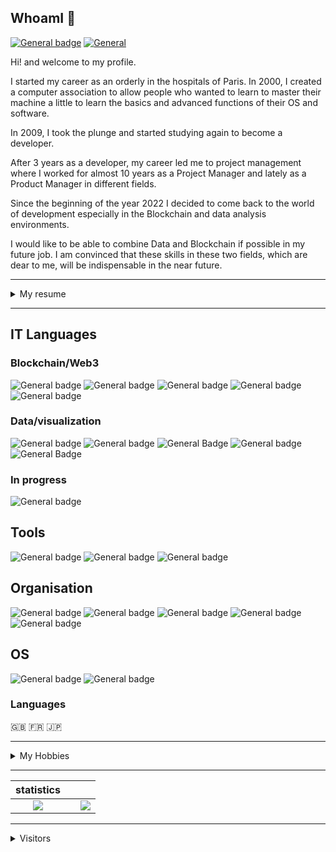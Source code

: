 ## WhoamI 💾

[![General badge](https://img.shields.io/badge/LinkedIn-0077B5?style=for-the-badge&logo=linkedin&logoColor=white)](https://www.linkedin.com/in/guillaume-hornig/) [![General](https://img.shields.io/badge/ProtonMail-8B89CC.svg?style=for-the-badge&logo=ProtonMail&logoColor=white)](mailto:ghornig@protonmail.ch)

Hi! and welcome to my profile.

I started my career as an orderly in the hospitals of Paris. In 2000, I created a computer association to allow people who wanted to learn to master their machine a little to learn the basics and advanced functions of their OS and software.

In 2009, I took the plunge and started studying again to become a developer.

After 3 years as a developer, my career led me to project management where I worked for almost 10 years as a Project Manager and lately as a Product Manager in different fields.

Since the beginning of the year 2022 I decided to come back to the world of development especially in the Blockchain and data analysis environments.

I would like to be able to combine Data and Blockchain if possible in my future job. I am convinced that these skills in these two fields, which are dear to me, will be indispensable in the near future.

---

<details> 
    <summary>
        My resume
    </summary>

## PROFESSIONAL EXPERIENCES

### 2022 - Today | Blockchain Developer | Open to work

Development of smart contract in solidity.

### 2021 - 2022 | Product Manager | Keolis Group

Work on the development and deployment of the Digital ecosystem for transport management at the request of the Keolis group and his french subsidiaries.

### 2018 - 2021 | Product Owner Big Data | Cyllene Group

Creation and implementation of Single Customer Repositories (RCU) in different fields (ransport, retail, health, mass distribution).

### 2017 - 2018 | IT Manager | NBB-Lease

Managment of all the Information System (Database, Management method, Automatisation, etc...).

### 2016 - 2017 | Planon Consultant | Planon France

Integration of the Planon software package.

### 2014 - 2016 | HRIS Project Manager | BPCE Group

Creation of a unique identifier for the 130,000 Group employees.

### 2014 | Database developer | BPCE SA

Creation of a DMS for the HR department to centralize and automate documents related to human resources (employer certificate, sick leave, work attestation, etc.).

## FORMATION

## Certification

### 2023 - Data Scientist - La Manu - Versailles (In progress)

Formation in Data analyse and visualisation.

### 2022 - Information Technology Skills Certificate - Paris

Define and implement an innovation project within an organisation - Paris

### 2021 - Certified Trainer PCM - Khaler Communication inc. - Paris

Teaching of the Process Communication model.

### 2018 - AXELOS Global Best Practice Certification ITIL V4 ® - Paris

ID GR750368983GH

### 2018 - AXELOS Global Best Practice Certification Prince2 ® - Paris

ID GR633096194GH

---

## Degree

### 2022 - Blockchain Developer - Alyra - Paris

Development of smart contract and Dapp in Web3.

### 2016 - Master Management & Advise on Information System - ESGI Paris - Paris

Information Technology Management and Strategy.

### 2014 - Bachelor Analyze and Conception in Information and decision Systems - CNAM Paris - Paris

Database conception with web development.

### 2012 - DUT Information Technology - University Descartes Paris - Paris

Information Technology Management (development).

### 1999 - Caregiver - IFSI CHU Meaux - Meaux

Personal Care Delivery Courses.

 </details>

---

## IT Languages

### Blockchain/Web3

![General badge](https://img.shields.io/badge/Solidity-363636.svg?style=for-the-badge&logo=Solidity&logoColor=white) ![General badge](https://img.shields.io/badge/JavaScript-F7DF1E.svg?style=for-the-badge&logo=JavaScript&logoColor=black) ![General badge](https://img.shields.io/badge/React-61DAFB.svg?style=for-the-badge&logo=React&logoColor=black) ![General badge](https://img.shields.io/badge/HTML5-E34F26.svg?style=for-the-badge&logo=HTML5&logoColor=white) ![General badge](https://img.shields.io/badge/CSS3-1572B6.svg?style=for-the-badge&logo=CSS3&logoColor=white)

### Data/visualization

![General badge](https://img.shields.io/badge/Python-3776AB.svg?style=for-the-badge&logo=Python&logoColor=white) ![General badge](https://img.shields.io/badge/Anaconda-44A833.svg?style=for-the-badge&logo=Anaconda&logoColor=white) ![General Badge](https://img.shields.io/badge/Jupyter-F37626.svg?style=for-the-badge&logo=Jupyter&logoColor=white) ![General badge](https://img.shields.io/badge/JSON-000000.svg?style=for-the-badge&logo=JSON&logoColor=white) ![General Badge](https://img.shields.io/badge/Tableau-E97627.svg?style=for-the-badge&logo=Tableau&logoColor=white)

### In progress

![General badge](https://img.shields.io/badge/Rust-000000.svg?style=for-the-badge&logo=Rust&logoColor=white)

## Tools

![General badge](https://img.shields.io/badge/Visual%20Studio%20Code-007ACC.svg?style=for-the-badge&logo=Visual-Studio-Code&logoColor=white) ![General badge](https://img.shields.io/badge/Notepad++-90E59A.svg?style=for-the-badge&logo=Notepad++&logoColor=black) ![General badge](https://img.shields.io/badge/Microsoft%20Office-D83B01.svg?style=for-the-badge&logo=Microsoft-Office&logoColor=white)

## Organisation

![General badge](https://img.shields.io/badge/Notion-000000.svg?style=for-the-badge&logo=Notion&logoColor=white) ![General badge](https://img.shields.io/badge/Jira%20Software-0052CC.svg?style=for-the-badge&logo=Jira-Software&logoColor=white) ![General badge](https://img.shields.io/badge/GitHub-181717.svg?style=for-the-badge&logo=GitHub&logoColor=white) ![General badge](https://img.shields.io/badge/Slack-4A154B.svg?style=for-the-badge&logo=Slack&logoColor=white) ![General badge](https://img.shields.io/badge/Trello-0052CC.svg?style=for-the-badge&logo=Trello&logoColor=white)

## OS

![General badge](https://img.shields.io/badge/macOS-000000.svg?style=for-the-badge&logo=macOS&logoColor=white) ![General badge](https://img.shields.io/badge/Windows-0078D6.svg?style=for-the-badge&logo=Windows&logoColor=white)

### Languages

🇬🇧 🇫🇷 🇯🇵

---

<details>
    <summary>
       My Hobbies
    </summary>

---

### Mechanical Keyboards

Owner of:

- 2 TOFU 65%
- 1 Melody 65%
- 1 Odin 75% (coming soon)

---

### Streaming

To build my keyboards, develop my personal projects or talk about new technologies

Don't hesitate to follow me, channel in French most of the time

[![General badge](https://img.shields.io/badge/Twitch-9146FF.svg?style=for-the-badge&logo=Twitch&logoColor=white)](https://www.twitch.tv/tanukeys)

---

### History

Feudal history of Japan during the Sengoku period

---

### Language

Learn Japanese 🇯🇵 and try to retain as many kanji :u7981: as possible

</details>

---

|                                                          statistics                                                           |     |                                                                                                                 |
| :---------------------------------------------------------------------------------------------------------------------------: | :-: | :-------------------------------------------------------------------------------------------------------------: |
| ![](github-readme-stats-ez5z3xvft-wltrh.vercel.app/api/top-langs/?username=WltrH&theme=radical&hide_langs_below=8&count_private=true) |     | ![](github-readme-stats-ez5z3xvft-wltrh.vercel.app/api?username=WltrH&show_icons=true&theme=radical&count_private=true) |

---

<details>
    <summary>
       Visitors
    </summary>

### Number of visitors

![Visitor Count](https://profile-counter.glitch.me/{WltrH}/count.svg)

</details>
